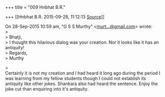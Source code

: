 +++
title = "009 Hnbhat B.R."

+++
[[Hnbhat B.R.	2015-09-28, 11:12:13 [Source](https://groups.google.com/g/samskrita/c/zWs5Ucc0gT8)]]



  
On 28-Sep-2015 10:59 am, "G S S Murthy" \<[murt...@gmail.com]()\> wrote:  
\>  
\> Bhatji,  
\> I thought this hilarious dialog was your creation. Nor it looks like it has an antiquity!  
\> Regards,  
\> Murthy  

\>  
Certainly it is not my creation and I had heard it long ago during the period I was learning from my fellow students though I could not establish its antiquity like other jokes. Shankara also had heard the sentence. Enjoy the joke cut than enquiring into it's antiquity.


